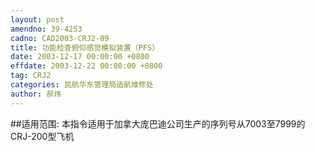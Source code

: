 ```yaml
---
layout: post
amendno: 39-4253
cadno: CAD2003-CRJ2-09
title: 功能检查俯仰感觉模拟装置（PFS）
date: 2003-12-17 00:00:00 +0800
effdate: 2003-12-22 00:00:00 +0800
tag: CRJ2
categories: 民航华东管理局适航维修处
author: 郝炜
---
```


##适用范围:
本指令适用于加拿大庞巴迪公司生产的序列号从7003至7999的CRJ-200型飞机

